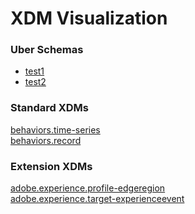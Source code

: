 # XDM Visualization
### Uber Schemas
- [test1](http://opensource.adobe.com/xdmVisualization/prod/master/adobe.experience.profile-edgeregion.html)<br/>  
- [test2](http://opensource.adobe.com/xdmVisualization/prod/master/adobe.experience.profile-edgeregion.html)<br/>

### Standard XDMs
<a href = http://opensource.adobe.com/xdmVisualization/prod/master/behaviors.time-series.html>behaviors.time-series</a>
<br>
<a href = http://opensource.adobe.com/xdmVisualization/prod/master/behaviors.record.html>behaviors.record</a>
<br>

### Extension XDMs
<a href = http://opensource.adobe.com/xdmVisualization/prod/master/adobe.experience.profile-edgeregion.html>adobe.experience.profile-edgeregion</a>
<br>
<a href = http://opensource.adobe.com/xdmVisualization/prod/master/adobe.experience.target-experienceevent.html>adobe.experience.target-experienceevent</a>
<br>